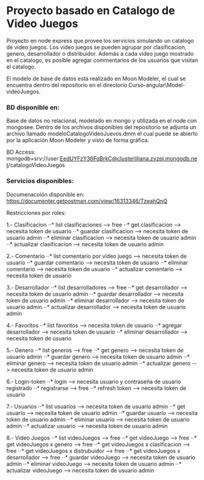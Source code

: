 # Proyecto basado en Catalogo de Video Juegos

Proyecto en node express que provee los servicios simulando un catalogo de video juegos. Los video juegos se pueden agrupar por clasificacion, genero, desarrollador o distribuidor. Además a cada video juego mostrado en el catalogo, es posible agregar commentarios de los usuarios que visitan el catalogo.

El modelo de base de datos esta realizado en Moon Modeler, el cual se encuentra dentro del repositorio en el directorio Curso-angular\Model-videoJuegos.

### BD disponible en:
Base de datos no relacional, modelado en mongo y utilizada en el node con mongosee. Dentro de los archivos disponibles del repositorio se adjunta un archivo llamado modeloCatalogoVideoJuevos.dmm el cual puede se abierto por la aplicación Moon Modeler y visto de forma gráfica.

BD Access: mongodb+srv://user:EedUYFzY36FqBrkC@clusterliliana.zvzpi.mongodb.net/catalogoVideoJuegos 

### Servicios disponibles:
Documenacoión disponible en:
https://documenter.getpostman.com/view/16313346/TzeahQnQ

Restricciones por roles:

1.- Clasificacion
    ⋅⋅* list clasificaciones --> free
    ⋅⋅* get clasificacion --> necesita token de usuario
    ⋅⋅* guardar clasificacion --> necesita token de usuario admin
    ⋅⋅* eliminar clasificacion --> necesita token de usuario admin 
    ⋅⋅* actualizar clasificacion --> necesita token de usuario admin

2.- Comentario
    ⋅⋅* list comentario por video juego --> necesita token de usuario
    ⋅⋅* guardar comentario --> necesita token de usuario
    ⋅⋅* eliminar comentario --> necesita token de usuario 
    ⋅⋅* actualizar comentario --> necesita token de usuario

3.- Desarrollador
    ⋅⋅* list desarrolladores --> free
    ⋅⋅* get desarrollador --> necesita token de usuario admin
    ⋅⋅* guardar desarrollador --> necesita token de usuario admin
    ⋅⋅* eliminar desarrollador --> necesita token de usuario admin 
    ⋅⋅* actualizar desarrollador --> necesita token de usuario admin

4.- Favoritos
    ⋅⋅* list favoritos --> necesita token de usuario
    ⋅⋅* agregar desarrollador --> necesita token de usuario
    ⋅⋅* eliminar desarrollador --> necesita token de usuario

5.- Genero
    ⋅⋅* list generos --> free
    ⋅⋅* get genero --> necesita token de usuario admin
    ⋅⋅* guardar genero --> necesita token de usuario admin
    ⋅⋅* eliminar genero --> necesita token de usuario admin 
    ⋅⋅* actualizar genero --> necesita token de usuario admin

6.- Login-token
    ⋅⋅* login --> necesita usuario y contraseña de usuario registrado
    ⋅⋅* registrarse --> free
    ⋅⋅* refresh token --> necesita token de usuario

7.- Usuarios
    ⋅⋅* list usuarios --> necesita token de usuario admin
    ⋅⋅* get usuario --> necesita token de usuario admin
    ⋅⋅* guardar usuario --> necesita token de usuario admin
    ⋅⋅* eliminar usuario --> necesita token de usuario admin 
    ⋅⋅* actualizar usuario --> necesita token de usuario admin

8.- Video Juegos
    ⋅⋅* list videoJuegos --> free
    ⋅⋅* get videoJuego --> free
    ⋅⋅* get videoJuegos x genero --> free
    ⋅⋅* get videoJuegos x clasificacion --> free
    ⋅⋅* get videoJuegos x distrubuidor --> free
    ⋅⋅* get videoJuegos x desarrollador --> free
    ⋅⋅* guardar videoJuego --> necesita token de usuario admin
    ⋅⋅* eliminar videoJuego --> necesita token de usuario admin 
    ⋅⋅* actualizar videoJuego --> necesita token de usuario admin


